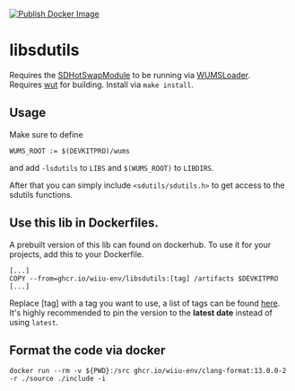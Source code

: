 [![Publish Docker Image](https://github.com/wiiu-env/libsdutils/actions/workflows/push_image.yml/badge.svg)](https://github.com/wiiu-env/libsdutils/actions/workflows/push_image.yml)

# libsdutils
Requires the [SDHotSwapModule](https://github.com/wiiu-env/SDHotSwapModule) to be running via [WUMSLoader](https://github.com/wiiu-env/WUMSLoader).  
Requires [wut](https://github.com/devkitPro/wut) for building.
Install via `make install`.

## Usage
Make sure to define 
```
WUMS_ROOT := $(DEVKITPRO)/wums
```
and add `-lsdutils` to `LIBS` and `$(WUMS_ROOT)` to `LIBDIRS`.

After that you can simply include `<sdutils/sdutils.h>` to get access to the sdutils functions.

## Use this lib in Dockerfiles.
A prebuilt version of this lib can found on dockerhub. To use it for your projects, add this to your Dockerfile.
```
[...]
COPY --from=ghcr.io/wiiu-env/libsdutils:[tag] /artifacts $DEVKITPRO
[...]
```
Replace [tag] with a tag you want to use, a list of tags can be found [here](https://github.com/orgs/wiiu-env/packages/container/libsdutils/versions). 
It's highly recommended to pin the version to the **latest date** instead of using `latest`.

## Format the code via docker

`docker run --rm -v ${PWD}:/src ghcr.io/wiiu-env/clang-format:13.0.0-2 -r ./source ./include -i`
